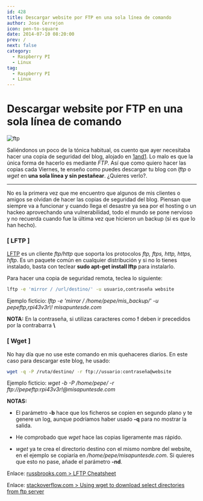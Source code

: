 ```yaml
---
id: 428
title: Descargar website por FTP en una sola línea de comando
author: Jose Cerrejon
icon: pen-to-square
date: 2014-07-10 08:20:00
prev: /
next: false
category:
  - Raspberry PI
  - Linux
tag:
  - Raspberry PI
  - Linux
---
```


# Descargar website por FTP en una sola línea de comando

![ftp](/images/ftp.jpg)

Saliéndonos un poco de la tónica habitual, os cuento que ayer necesitaba hacer una copia de seguridad del blog, alojado en [1and1](http://www.1and1.es/?kwk=197391663&ac=OM.WE.WE930K223346T7073a). Lo malo es que la única forma de hacerlo es mediante *FTP*. Así que como quiero hacer las copias cada Viernes, te enseño como puedes descargar tu blog con *lftp* o *wget* en **una sola línea y sin pestañear**. ¿Quieres verlo?.

- - -
No es la primera vez que me encuentro que algunos de mis clientes o amigos se olvidan de hacer las copias de seguridad del blog. Piensan que siempre va a funcionar y cuando llega el desastre ya sea por el hosting o un hackeo aprovechando una vulnerabilidad, todo el mundo se pone nervioso y no recuerda cuando fue la última vez que hicieron un backup (si es que lo han hecho).

###  [ LFTP ]

[LFTP](http://lftp.yar.ru/) es un cliente *ftp/http* que soporta los protocolos *ftp, ftps, http, https, hftp*. Es un paquete común en cualquier distribución y si no lo tienes instalado, basta con teclear **sudo apt-get install lftp** para instalarlo.

Para hacer una copia de seguridad remota, teclea lo siguiente:

```bash
lftp -e 'mirror / /url/destino/' -u usuario,contraseña website
```

Ejemplo ficticio: *lftp -e 'mirror / /home/pepe/mis_backup/' -u pepeftp,rpi43v3r\\! misapuntesde.com*

**NOTA:** En la contraseña, si utilizas caracteres como **!** deben ir precedidos por la contrabarra **\\**

###  [ Wget ]

No hay día que no use este comando en mis quehaceres diarios. En este caso para descargar este blog, he usado:

```bash
wget -q -P /ruta/destino/ -r ftp://usuario:contraseña@website
```

Ejemplo ficticio: *wget -b -P /home/pepe/ -r ftp://pepeftp:rpi43v3r\!@misapuntesde.com*

**NOTAS:** 

* El parámetro **-b** hace que los ficheros se copien en segundo plano y te genere un log, aunque podríamos haber usado **-q** para no mostrar la salida.

* He comprobado que *wget* hace las copias ligeramente mas rápido.

* *wget* ya te crea el directorio destino con el mismo nombre del website, en el ejemplo se copiaría en */home/pepe/misapuntesde.com*. Si quieres que esto no pase, añade el parámetro **-nd**.

Enlace: [russbrooks.com > LFTP Cheatsheet](http://russbrooks.com/2010/11/19/lftp-cheetsheet)

Enlace: [stackoverflow.com > Using wget to download select directories from ftp server](http://stackoverflow.com/questions/20751286/using-wget-to-download-select-directories-from-ftp-server)
